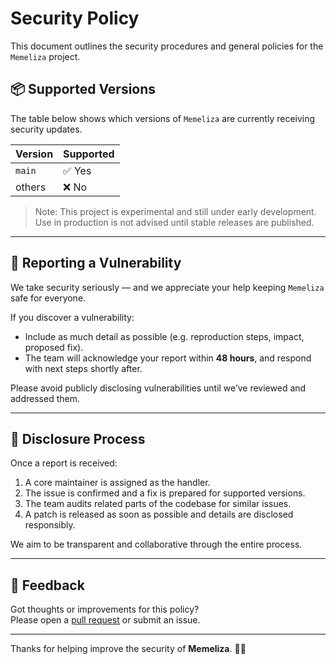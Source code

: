 # Security Policy

This document outlines the security procedures and general policies for the `Memeliza` project.

## 📦 Supported Versions

The table below shows which versions of `Memeliza` are currently receiving security updates.

| Version | Supported          |
|---------|--------------------|
| `main`  | ✅ Yes              |
| others  | ❌ No               |

> Note: This project is experimental and still under early development. Use in production is not advised until stable releases are published.

---

## 🔐 Reporting a Vulnerability

We take security seriously — and we appreciate your help keeping `Memeliza` safe for everyone.

If you discover a vulnerability:

- Include as much detail as possible (e.g. reproduction steps, impact, proposed fix).
- The team will acknowledge your report within **48 hours**, and respond with next steps shortly after.

Please avoid publicly disclosing vulnerabilities until we’ve reviewed and addressed them.

---

## 📣 Disclosure Process

Once a report is received:

1. A core maintainer is assigned as the handler.
2. The issue is confirmed and a fix is prepared for supported versions.
3. The team audits related parts of the codebase for similar issues.
4. A patch is released as soon as possible and details are disclosed responsibly.

We aim to be transparent and collaborative through the entire process.

---

## 💬 Feedback

Got thoughts or improvements for this policy?  
Please open a [pull request](https://github.com/forestDev1212/memeliza/pulls) or submit an issue.

---

Thanks for helping improve the security of **Memeliza**. 🧠💥
